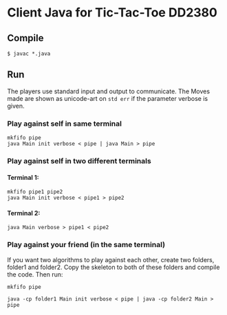 # Client Java for Tic-Tac-Toe DD2380

## Compile
``$ javac *.java``

## Run
The players use standard input and output to communicate.
The Moves made are shown as unicode-art on ``std err`` if the parameter verbose is given.

### Play against self in same terminal
````
mkfifo pipe
java Main init verbose < pipe | java Main > pipe
````

### Play against self in two different terminals
#### Terminal 1:
````
mkfifo pipe1 pipe2
java Main init verbose < pipe1 > pipe2
````

#### Terminal 2:
````
java Main verbose > pipe1 < pipe2
````

### Play against your friend (in the same terminal)
If you want two algorithms to play against each other, create two folders, folder1 and folder2. Copy the skeleton to both of these folders and compile the code. Then run:
````
mkfifo pipe

java -cp folder1 Main init verbose < pipe | java -cp folder2 Main > pipe
````
